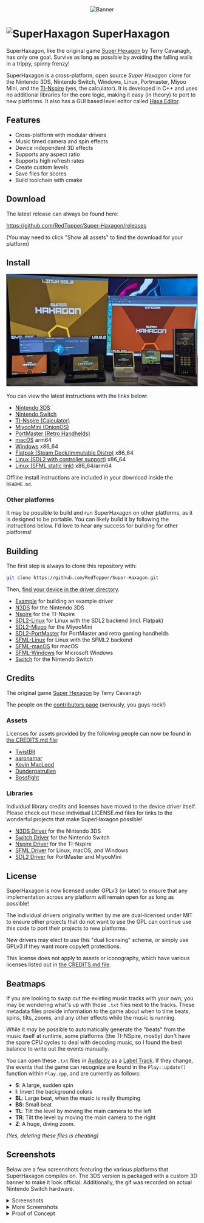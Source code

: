 <p align="center"><img style="text-align:center" src="./media/rendersmall.png" alt="Banner"/></p>

# ![SuperHaxagon](./media/icon-3ds.png "SuperHaxagon Icon") SuperHaxagon

SuperHaxagon, like the original game [Super Hexagon](http://superhexagon.com/) by Terry Cavanagh, has only one goal.
Survive as long as possible by avoiding the falling walls in a trippy, spinny frenzy!

SuperHaxagon is a cross-platform, open source _Super Hexagon_ clone for the Nintendo 3DS, Nintendo Switch, Windows,
Linux, Portmaster, Miyoo Mini, and the [TI-Nspire](https://education.ti.com/en/products/calculators/graphing-calculators/ti-nspire-cx-cas) 
(yes, the calculator). It is developed in C++ and uses no additional libraries for the core logic, making it easy (in theory) 
to port to new platforms. It also has a GUI based level editor called [Haxa Editor](https://github.com/RedTopper/Haxa-Editor).

## Features

 * Cross-platform with modular drivers
 * Music timed camera and spin effects
 * Device independent 3D effects
 * Supports any aspect ratio
 * Supports high refresh rates
 * Create custom levels
 * Save files for scores
 * Build toolchain with cmake

## Download

The latest release can always be found here:

https://github.com/RedTopper/Super-Haxagon/releases

(You may need to click "Show all assets" to find the download for your platform)

## Install

![Platforms SuperHaxagon runs on](/media/screenshots/install-banner.jpg)

You can view the latest instructions with the links below:

 * [Nintendo 3DS](./driver/N3DS/INSTALL.md)
 * [Nintendo Switch](./driver/Switch/INSTALL.md)
 * [TI-Nspire (Calculator)](./driver/Nspire/INSTALL.md)
 * [MiyooMini (OnionOS)](./driver/SDL2-Miyoo/INSTALL.md)
 * [PortMaster (Retro Handhelds)](./driver/SDL2-PortMaster/INSTALL.md)
 * [macOS](./driver/SFML-macOS/INSTALL.bundle.md) arm64
 * [Windows](./driver/SFML-Windows/INSTALL.md) x86_64
 * [Flatpak (Steam Deck/Immutable Distro)](./driver/SDL2-Linux/INSTALL.flatpak.md) x86_64
 * [Linux (SDL2 with controller support)](./driver/SDL2-Linux/INSTALL.native.md) x86_64
 * [Linux (SFML static link)](./driver/SDL2-Linux/INSTALL.native.md) x86_64/arm64

Offline install instructions are included in your download inside the `README.md`.

### Other platforms

It may be possible to build and run SuperHaxagon on other platforms, as it is designed to be portable.
You can likely build it by following the instructions below. I'd love to hear any success for building
for other platforms!

## Building

The first step is always to clone this repository with:

```bash
git clone https://github.com/RedTopper/Super-Haxagon.git
```

Then, [find your device in the driver directory](./driver).

 * [Example](./driver/Example/README.md) for building an example driver
 * [N3DS](./driver/N3DS/README.md) for the Nintendo 3DS
 * [Nspire](./driver/Nspire/README.md) for the TI-Nspire
 * [SDL2-Linux](./driver/SDL2-Linux/README.md) for Linux with the SDL2 backend (incl. Flatpak)
 * [SDL2-Miyoo](./driver/SDL2-Miyoo/README.md) for the MiyooMini
 * [SDL2-PortMaster](./driver/SDL2-PortMaster/README.md) for PortMaster and retro gaming handhelds
 * [SFML-Linux](./driver/SFML-Linux/README.md) for Linux with the SFML2 backend
 * [SFML-macOS](./driver/SFML-macOS/README.md) for macOS
 * [SFML-Windows](./driver/SFML-Windows/README.md) for Microsoft Windows
 * [Switch](./driver/Switch/README.md) for the Nintendo Switch

## Credits

The original game [Super Hexagon](http://superhexagon.com/) by Terry Cavanagh

The people on the [contributors page](https://github.com/RedTopper/Super-Haxagon/graphs/contributors) (seriously, you guys rock!)

### Assets

Licenses for assets provided by the following people can now be found in [the CREDITS.md file](./CREDITS.md):

 * [TwistBit](https://github.com/TwistBit)
 * [aaronamar](http://fontstruct.com/fontstructions/show/155156/bump_it_up)
 * [Kevin MacLeod](http://incompetech.com/)
 * [Dunderpatrullen](https://dunderpatrullen.nu/)
 * [Bossfight](https://www.bossfightmusic.com/)

### Libraries

Individual library credits and licenses have moved to the device driver itself.
Please check out these individual LICENSE.md files for links to the wonderful projects
that make SuperHaxagon possible!

 * [N3DS Driver](./driver/N3DS/LICENSE.md) for the Nintendo 3DS
 * [Switch Driver](./driver/Switch/LICENSE.md) for the Nintendo Switch
 * [Nspire Driver](./driver/Nspire/LICENSE.md) for the TI-Nspire
 * [SFML Driver](./driver/Switch/LICENSE.md) for Linux, macOS, and Windows
 * [SDL2 Driver](./driver/SDL2/LICENSE.md) for PortMaster and MiyooMini

## License

SuperHaxagon is now licensed under GPLv3 (or later) to ensure that any implementation across any platform will
remain open for as long as possible!

The individual drivers originally written by me are dual-licensed under MIT to ensure other projects that do not
want to use the GPL can continue use this code to port their projects to new platforms.

New drivers may elect to use this "dual licensing" scheme, or simply use GPLv3 if they want more copyleft protections.

This license does not apply to assets or iconography, which have various licenses listed out in 
[the CREDITS.md file](./CREDITS.md).

## Beatmaps

If you are looking to swap out the existing music tracks with your own, you may be wondering what's up with those
`.txt` files next to the tracks. These metadata files provide information to the game about when to time beats,
spins, tilts, zooms, and any other effects while the music is running.

While it _may_ be possible to automatically generate the "beats" from the music itself at runtime, some platforms
(the TI-NSpire, mostly) don't have the spare CPU cycles to deal with decoding music, so I found the best balance
to write out the events manually.

You can open these `.txt` files in [Audacity](https://www.audacityteam.org/) as a
[Label Track](https://manual.audacityteam.org/man/creating_and_selecting_labels.html). If they change, the
events that the game can recognize are found in the `Play::update()` function within `Play.cpp`, and are
currently as follows:

* **S**: A large, sudden spin
* **I**: Invert the background colors
* **BL**: Large beat, when the music is really thumping
* **BS**: Small beat
* **TL**: Tilt the level by moving the main camera to the left
* **TR**: Tilt the level by moving the main camera to the right
* **Z**: A huge, diving zoom.

_(Yes, deleting these files is cheating)_

## Screenshots

Below are a few screenshots featuring the various platforms that SuperHaxagon compiles on. The 3DS version is packaged 
with a custom 3D banner to make it look official. Additionally, the gif was recorded on actual Nintendo Switch hardware.

<details><summary>Screenshots</summary>

<img width="500" src="./media/screenshots/HNI_0013.JPG"                     alt="3D Banner"            title="3D Banner"/>
<img width="500" src="./media/screenshots/Windows_2020-07-10_014324.png"    alt="In Game Windows"      title="Windows"/>
<img width="500" src="./media/screenshots/luma-2020-07-11-06-48-44-586.png" alt="In Game 3DS"          title="3DS"/>
<img width="500" src="./media/screenshots/switch.gif"                       alt="In Game Switch (GIF)" title="In Game Switch (GIF)"/>
<img width="500" src="./media/screenshots/nspire.png"                       alt="TI-Nspire"            title="TI-Nspire"/>
<img width="500" src="./media/screenshots/20200727_015021.jpg"              alt="Hardware"             title="Hardware"/>

</details>

<details><summary>More Screenshots</summary>

![Title Screen Windows](./media/screenshots/Windows_2020-07-10_014650.png "Title Screen Windows")
![Title Screen 3DS](./media/screenshots/luma-2020-07-11-06-42-12-193.png "Title Screen 3DS")
![Death Spiral Windows](./media/screenshots/Windows_2020-07-10_014604.png "Death Spiral")
![Death Spiral 3DS](./media/screenshots/luma-2020-07-11-06-55-45-531.png "Death Spiral 3DS")

</details>

<details><summary>Proof of Concept</summary>

![Humble Beginnings](./media/screenshots/scr_2_MERGED.png "Humble Arrow")
![Humble Beginnings](./media/screenshots/scr_1_MERGED.png "The First Test")

</details>
